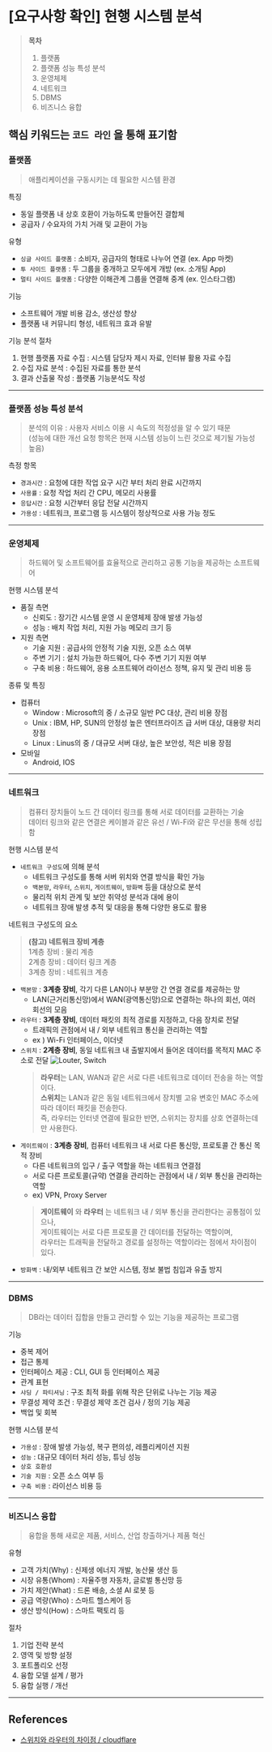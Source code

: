 # [요구사항 확인] 현행 시스템 분석
> **목차**
> 1. 플랫폼
> 2. 플랫폼 성능 특성 분석
> 3. 운영체제
> 4. 네트워크
> 5. DBMS
> 6. 비즈니스 융합

핵심 키워드는 `코드 라인` 을 통해 표기함
<br>    
---

### 플랫폼
> 애플리케이션을 구동시키는 데 필요한 시스템 환경

특징
* 동일 플랫폼 내 상호 호환이 가능하도록 만들어진 결합체
* 공급자 / 수요자의 가치 거래 및 교환이 가능

유형
* `싱글 사이드 플랫폼` : 소비자, 공급자의 형태로 나누어 연결 (ex. App 마켓)
* `투 사이드 플랫폼` : 두 그룹을 중개하고 모두에게 개방 (ex. 소개팅 App)
* `멀티 사이드 플랫폼` : 다양한 이해관계 그룹을 연결해 중계 (ex. 인스타그램)

기능
* 소프트웨어 개발 비용 감소, 생산성 향상
* 플랫폼 내 커뮤니티 형성, 네트워크 효과 유발

기능 분석 절차
1. 현행 플랫폼 자료 수집 : 시스템 담당자 제시 자료, 인터뷰 활용 자료 수집
2. 수집 자료 분석 : 수집된 자료를 통한 분석
3. 결과 산출물 작성 : 플랫폼 기능분석도 작성
---

### 플랫폼 성능 특성 분석
> 분석의 이유 : 사용자 서비스 이용 시 속도의 적정성을 알 수 있기 때문
> <br>(성능에 대한 개선 요청 항목은 현재 시스템 성능이 느린 것으로 제기될 가능성 높음)

측정 항목
* `경과시간` : 요청에 대한 작업 요구 시간 부터 처리 완료 시간까지
* `사용률` : 요청 작업 처리 간 CPU, 메모리 사용률
* `응답시간` : 요청 시간부터 응답 전달 시간까지
* `가용성` : 네트워크, 프로그램 등 시스템이 정상적으로 사용 가능 정도
---

### 운영체제
> 하드웨어 및 소프트웨어를 효율적으로 관리하고 공통 기능을 제공하는 소프트웨어

현행 시스템 분석
* 품질 측면
  * 신뢰도 : 장기간 시스템 운영 시 운영체제 장애 발생 가능성
  * 성능 : 배치 작업 처리, 지원 가능 메모리 크기 등
* 지원 측면
  * 기술 지원 : 공급사의 안정적 기술 지원, 오픈 소스 여부
  * 주변 기기 : 설치 가능한 하드웨어, 다수 주변 기기 지원 여부
  * 구축 비용 : 하드웨어, 응용 소프트웨어 라이선스 정책, 유지 및 관리 비용 등

종류 및 특징
* 컴퓨터
  * Window : Microsoft의 중 / 소규모 일반 PC 대상, 관리 비용 장점
  * Unix : IBM, HP, SUN의 안정성 높은 엔터프라이즈 급 서버 대상, 대용량 처리 장점
  * Linux : Linus의 중 / 대규모 서버 대상, 높은 보안성, 적은 비용 장점 
* 모바일
  * Android, IOS
---

### 네트워크
> 컴퓨터 장치들이 노드 간 데이터 링크를 통해 서로 데이터를 교환하는 기술
> <br> 데이터 링크와 같은 연결은 케이블과 같은 유선 / Wi-Fi와 같은 무선을 통해 성립함

현행 시스템 분석
* `네트워크 구성도`에 의해 분석
  * 네트워크 구성도를 통해 서버 위치와 연결 방식을 확인 가능
  * `백본망`, `라우터`, `스위치`, `게이트웨이`, `방화벽` 등을 대상으로 분석
  * 물리적 위치 관계 및 보안 취약성 분석과 대에 용이
  * 네트워크 장애 발생 추적 및 대응을 통해 다양한 용도로 활용

네트워크 구성도의 요소
> **(참고) 네트워크 장비 계층**
> <br> 1계층 장비 : 물리 계층
> <br> 2계층 장비 : 데이터 링크 계층
> <br> 3계층 장비 : 네트워크 계층
  * `백본망` : **3계층 장비**, 각기 다른 LAN이나 부분망 간 연결 경로를 제공하는 망
    * LAN(근거리통신망)에서 WAN(광역통신망)으로 연결하는 하나의 회선, 여러 회선의 모음
  * `라우터` : **3계층 장비**, 데이터 패킷의 최적 경로를 지정하고, 다음 장치로 전달
    * 트래픽의 관점에서 내 / 외부 네트워크 통신을 관리하는 역할
    * ex ) Wi-Fi 인터페이스, 이더넷
  * `스위치` : **2계층 장비**, 동일 네트워크 내 출발지에서 들어온 데이터를 목적지 MAC 주소로 전달
    ![Louter, Switch](https://cf-assets.www.cloudflare.com/slt3lc6tev37/6ENfwtM3iUH99JpYoEC9FY/04abc1654ceff2645f50713394ebcb73/network-switch.svg)
    > **라우터**는 LAN, WAN과 같은 서로 다른 네트워크로 데이터 전송을 하는 역할이다.
    <br> **스위치**는 LAN과 같은 동일 네트워크에서 장치별 고유 변호인 MAC 주소에 따라 데이터 패킷을 전송한다.
    <br> 즉, 라우터는 인터넷 연결에 필요한 반면, 스위치는 장치를 상호 연결하는데만 사용한다.
  * `게이트웨이` : **3계층 장비**, 컴퓨터 네트워크 내 서로 다른 통신망, 프로토콜 간 통신 목적 장비
    * 다른 네트워크의 입구 / 출구 역할을 하는 네트워크 연결점
    * 서로 다른 프로토콜(규약) 연결을 관리하는 관점에서 내 / 외부 통신을 관리하는 역할
    * ex) VPN, Proxy Server
    > **게이트웨이** 와 **라우터** 는 네트워크 내 / 외부 통신을 관리한다는 공통점이 있으나,
    <br> 게이트웨이는 서로 다른 프로토콜 간 데이터를 전달하는 역할이며,
    <br> 라우터는 트래픽을 전달하고 경로를 설정하는 역할이라는 점에서 차이점이 있다.
  * `방화벽` : 내/외부 네트워크 간 보안 시스템, 정보 불법 침입과 유출 방지
---

### DBMS
  > DB라는 데이터 집합을 만들고 관리할 수 있는 기능을 제공하는 프로그램

기능
* 중복 제어
* 접근 통제
* 인터페이스 제공 : CLI, GUI 등 인터페이스 제공
* 관계 표현
* `샤딩 / 파티셔닝` : 구조 최적  화를 위해 작은 단위로 나누는 기능 제공
* 무결성 제약 조건 : 무결성 제약 조건 검사 / 정의 기능 제공
* 백업 및 회복

현행 시스템 분석
* `가용성` : 장애 발생 가능성, 복구 편의성, 레플리케이션 지원
* `성능` : 대규모 데이터 처리 성능, 튜닝 성능
* `상호 호환성`
* `기술 지원` : 오픈 소스 여부 등
* `구축 비용` : 라이선스 비용 등
---

### 비즈니스 융합
> 융합을 통해 새로운 제품, 서비스, 산업 창출하거나 제품 혁신

유형
* 고객 가치(Why) : 신제생 에너지 개발, 농산물 생산 등
* 시장 유통(Whom) : 자율주행 자동차, 글로벌 통신망 등
* 가치 제안(What) : 드론 배송, 소셜 AI 로봇 등
* 공급 역량(Who) : 스마트 헬스케어 등
* 생산 방식(How) : 스마트 팩토리 등

절차
1. 기업 전략 분석
2. 영역 및 방향 설정
3. 포트폴리오 선정
4. 융합 모델 설계 / 평가
5. 융합 실행 / 개선
---

## References
* [스위치와 라우터의 차이점 / cloudflare](https://www.cloudflare.com/ko-kr/learning/network-layer/what-is-a-network-switch/)